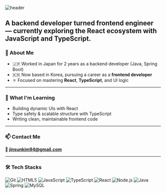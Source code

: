 ![header](https://capsule-render.vercel.app/api?type=blur&height=150&color=gradient&text=Hi,I'm%20Jinsun&reversal=true&fontColor=00ff00)

## A backend developer turned frontend engineer — currently exploring the **React** ecosystem with **JavaScript** and **TypeScript**.

### 👀 About Me

- 🇯🇵 Worked in Japan for 2 years as a backend developer (Java, Spring Boot)
- 🇰🇷 Now based in Korea, pursuing a career as a **frontend developer**
- ⚛️ Focused on mastering **React**, **TypeScript**, and UI logic

---

### 🌱 What I'm Learning

- Building dynamic UIs with React
- Type safety & scalable structure with TypeScript
- Writing clean, maintainable frontend code

---

### 📫 Contact Me

**📧 jinsunkim94@gmail.com**  

---
### 🛠 Tech Stacks

![Git](https://img.shields.io/badge/Git-F05032?style=flat&logo=Git&logoColor=white)
![HTML5](https://img.shields.io/badge/HTML5-E34F26?style=flat&logo=HTML5&logoColor=white)
![JavaScript](https://img.shields.io/badge/JavaScript-F7DF1E?style=flat&logo=JavaScript&logoColor=black)
![TypeScript](https://img.shields.io/badge/TypeScript-3178C6?style=flat&logo=TypeScript&logoColor=white)
![React](https://img.shields.io/badge/React-20232A?style=flat&logo=React&logoColor=61DAFB)
![Node.js](https://img.shields.io/badge/Node.js-339933?style=flat&logo=Node.js&logoColor=white)
![Java](https://img.shields.io/badge/Java-007396?style=flat&logo=Java&logoColor=white)
![Spring](https://img.shields.io/badge/Spring-6DB33F?style=flat&logo=Spring&logoColor=white)
![MySQL](https://img.shields.io/badge/MySQL-4479A1?style=flat&logo=MySQL&logoColor=white)

    
